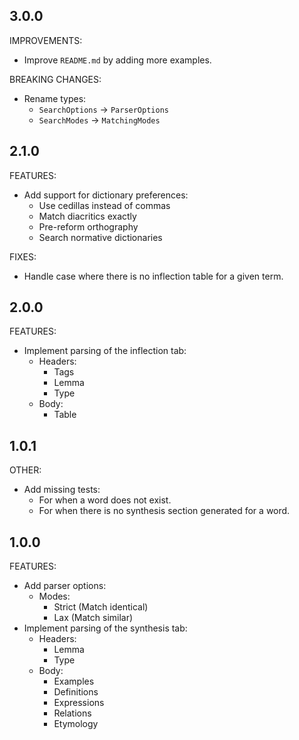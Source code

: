 ## 3.0.0

IMPROVEMENTS:

- Improve `README.md` by adding more examples.

BREAKING CHANGES:

- Rename types:
  - `SearchOptions` -> `ParserOptions`
  - `SearchModes` -> `MatchingModes`

## 2.1.0

FEATURES:

- Add support for dictionary preferences:
  - Use cedillas instead of commas
  - Match diacritics exactly
  - Pre-reform orthography
  - Search normative dictionaries

FIXES:

- Handle case where there is no inflection table for a given term.

## 2.0.0

FEATURES:

- Implement parsing of the inflection tab:
  - Headers:
    - Tags
    - Lemma
    - Type
  - Body:
    - Table

## 1.0.1

OTHER:

- Add missing tests:
  - For when a word does not exist.
  - For when there is no synthesis section generated for a word.

## 1.0.0

FEATURES:

- Add parser options:
  - Modes:
    - Strict (Match identical)
    - Lax (Match similar)
- Implement parsing of the synthesis tab:
  - Headers:
    - Lemma
    - Type
  - Body:
    - Examples
    - Definitions
    - Expressions
    - Relations
    - Etymology
